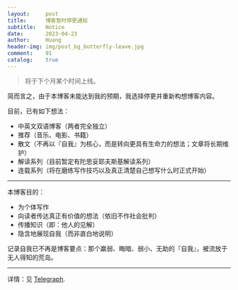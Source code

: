 ```yaml
---
layout:     post
title:      博客暂时停更通知
subtitle:   Notice
date:       2023-04-23
author:     Huang
header-img: img/post_bg_butterfly-leave.jpg
comment:    91
catalog:    true
---
```


> 将于下个月某个时间上线。

简而言之，由于本博客未能达到我的预期，我选择停更并重新构想博客内容。

目前，已有如下想法：

* 中英文双语博客（两者完全独立）
* 推荐（音乐、电影、书籍）
* 散文（不再以『自我』为核心，而是转向更具有生命力的想法；文章将长期维护）
* 解读系列（目前暂定有陀思妥耶夫斯基解读系列）
* 连载系列（将在磨练写作技巧以及真正清楚自己想写什么时正式开始）

---

本博客目的：

* 为个体写作
* 向读者传达真正有价值的想法（依旧不作社会批判）
* 传播知识（即：他人的见解）
* 隐含地展现自我（而非直白地说明）

记录自我已不再是博客要点：那个羸弱、晦暗、弱小、无助的『自我』，被流放于无人得知的荒岛。

---

详情：见 [Telegraph](https://telegra.ph/Notice-04-23-4).

